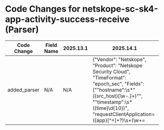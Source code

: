 # Code Changes for netskope-sc-sk4-app-activity-success-receive (Parser)

| Code Change | Field Name | 2025.13.1 | 2025.14.1 |
|-------------|------------|-----------|------------|
| added_parser | N/A | N/A | {"Vendor": "Netskope", "Product": "Netskope Security Cloud", "TimeFormat": "epoch_sec", "Fields": ["\"hostname\":\s*\"({src_host}[\w\-.]+)\"", "\"timestamp\":\s*({time}\d{10})", "requestClientApplication=({app}[^=]+?)\s+(\w+=|$)", "\"User Name\s*\":\s*\"({full_name}[^\\"]+)", "\"srcip\":\s*\"({src_ip}((([0-9a-fA-F.]{0,4}):{1,2}){1,7}([0-9a-fA-F]){0,4})|(((25[0-5]|(2[0-4]|1\d|[0-9]|)\d)\.?\b){4}))(:({src_port}\d+))?\"", "\"object\":\s*\"'?\s*({file_name}[^\"]+?(\.({file_ext}[^\"\.\s\\\/]+?))?)'?\"[^\}]*?\"object_type\":\s*\"(File|Image)\"", "\"object\":\s*\"'?\s*(({folder_name}[^\"\\\/']+)|({file_dir}[^\"\/\\']+[\/\\]+[^\"]+))\"'?[^\}]*?\"object_type\":\s*\"Folder\"", "\"object\":\s*\"(unknown|(({email_address}([A-Za-z0-9]+[!#$%&'+\/=?^_`~.-])*[A-Za-z0-9]+@({email_domain}[^\]\s\"\\,\|]+\.[^\]\s\"\\,\|]+))|(({domain}[^\s\\"@\\\/]+)[\\\/]+)?({user}[\w\.\-\!\#\^\~]{1,40}\$?)))\\?\"[^\}]*?\"object_type\":\s*\"User\"", "\"object\":\s*\"(Unknown Unknown|unknown|Unknown|null|\s*(|({object}[^\"]+?)))\s*\"[^\}]*?\"object_type\":\s*\"(?!(File|Image|Folder|User))({object_type}[^\"]+)\"", "\"object\":\s*\"({file_name}[^\"\\\/]+?(\.({file_ext}[^\"\.\s\\\/]+?))?)\"[^\}]*?\"activity\":\s*\"File\w+\"", "\"object_type\":\s*\"(File|Image)\"[^\}]*?\"object\":\s*\"\s*({file_name}[^\"]+?(\.({file_ext}[^\"\.\s\\\/]+?))?)\"", "\"object_type\":\s*\"Folder\"[^\}]*?\"object\":\s*\"\s*(({folder_name}[^\"\\\/]+)|({file_dir}[^\"\/\\]+[\/\\]+[^\"]+))\"", "\"object_type\":\s*\"User\"[^\}]*?\"object\":\s*\"(unknown|(({email_address}([A-Za-z0-9]+[!#$%&'+\/=?^_`~.-])*[A-Za-z0-9]+@({email_domain}[^\]\s\"\\,\|]+\.[^\]\s\"\\,\|]+))|(({domain}[^\s\\"@\\\/]+)[\\\/]+)?({user}[\w\.\-\!\#\^\~]{1,40}\$?)))\\?\"", "\"object_type\":\s*\"(?!(File|Image|Folder|User))({object_type}[^\"]+)\"[^\}]*?\"object\":\s*\"(Unknown Unknown|unknown|Unknown|null|\s*(|({object}[^\"]+?)))\s*\"", "\"user\":\s*\"(unknown|(({email_address}([A-Za-z0-9]+[!#$%&'+\/=?^_`~.-])*[A-Za-z0-9]+@({email_domain}[^\]\s\"\\,\|]+\.[^\]\s\"\\,\|]+))|(({domain}[^\s\"@\\\/]+)[\\\/]+)?(\d{1,3}\.\d{1,3}\.\d{1,3}\.\d{1,3}|({user}[\w\.\-\!\#\^\~]{1,40}\$?))))\"", "\"access_method\":\s*\"({auth_method}[^\\"]+)", "\"logintype\":\s*\"({auth_method}[^\\"]+)", "\"activity\":\s*\"({operation}[^\\"]+)", "\"os\":\s*\"((U|u)nknown|({os}[^\\"]+))", "\"browser\":\s*\"((U|u)nknown|({browser}[^\\"]+))", "\"page\":\s*\"({web_domain}[^\\"\/]+)", "\"url\":\s*\"({url}[^\\"]+)", "\"dst_location\":\s*\"(N/A|({location}[^\\"]+))", "\"file_size\":\s*({bytes}\d+)", "\"file_type\":\s*\"({file_type}[^\"]+)", "\"page_site\":\s*\"({app}[^\\"]+)", "\"app\":\s*\"\[?({app}[^\\"\]]+)", "\"dstport\\":\"\s*({dest_port}\d+)\"", "\"action\":\s*\"({action}[^\"]+)", "\"referer\":\s*\"({referrer}[^\"]+)\"", "\"useragent\":\"({user_agent}[^\"]+)\"", "\"dstip\":\"({dest_ip}((([0-9a-fA-F.]{0,4}):{1,2}){1,7}([0-9a-fA-F]){0,4})|(((25[0-5]|(2[0-4]|1\d|[0-9]|)\d)\.?\b){4}))(:({dest_port}\d+))?", "\"activity\":\s*\"File\w+\"[^\}]*?\"object\":\s*\"({file_name}[^\"]+?(\.({file_ext}[^\"\.\s\\\/]+?))?)\"", "\"object\":\s*\"({file_name}[^\"]+?(\.({file_ext}[^\"\.\s\\\/]+?))?)\"[^\}]*?\"activity\":\s*\"File\w+\""], "DupFields": ["file_type->mime"], "Name": "netskope-sc-sk4-app-activity-success-receive", "ParserVersion": "v1.0.0", "Conditions": ["\"type\":", "\"ccl\":", "\"activity\":", "\"Receive\""]} |
